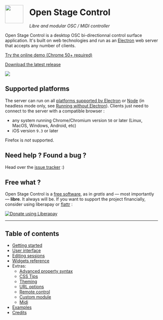 

# <img style="margin:0 auto;display:inline-block;width:60px;float:left;margin-right:20px;margin-top:-7px;" src="img/logo.svg"/> Open Stage Control

*Libre and modular OSC / MIDI controller*

Open Stage Control is a desktop OSC bi-directionnal control surface application. It's built on web technologies and run as an [Electron](http://electron.atom.io/) web server that accepts any number of clients.

<a class="button" href="http://demo.osc.ammd.net">Try the online demo (Chrome 50+ required)</a>

<a class="button" href="https://github.com/jean-emmanuel/open-stage-control/releases">Download the latest release</a>


![](img/ardour-osc.png)

## Supported platforms

The server can run on all [platforms supported by Electron](https://electron.atom.io/docs/tutorial/supported-platforms/) or [Node](https://nodejs.org/en/) (in headless mode only, see [Running without Electron](getting-started/#running-without-electron)). Clients just need to connect to the server with a compatible browser :

- any system running Chrome/Chromium version `50` or later (Linux, MacOS, Windows, Android, etc)
- iOS version `9.3` or later

Firefox is *not* supported.

## Need help ? Found a bug ?

Head over the [issue tracker](https://github.com/jean-emmanuel/open-stage-control/issues) :)

## Free what ?

Open Stage Control is a [free software](https://www.fsf.org/), as in *gratis* and — most importantly — **libre**. It always will be. If you want to support the project financially, consider using liberapay or [flattr](https://flattr.com/@jean-emmanuel) :

<script src="https://liberapay.com/jean-emmanuel/widgets/button.js"></script>
<noscript><a href="https://liberapay.com/jean-emmanuel/donate"><img alt="Donate using Liberapay" src="https://liberapay.com/assets/widgets/donate.svg"></a></noscript>

----

## Table of contents

- [Getting started](getting-started)
- [User interface](interface)
- [Editing sessions](editing-sessions)
- [Widgets reference](widgets-reference)
- Extras:
    - [Advanced property syntax](extras/advanced-property-syntax)
    - [CSS Tips](extras/css-tips)
    - [Theming](extras/theming)
    - [URL options](extras/url-options)
    - [Remote control](extras/remote-control)
    - [Custom module](extras/custom-module)
    - [Midi](extras/midi)
- [Examples](examples)
- [Credits](credits)

